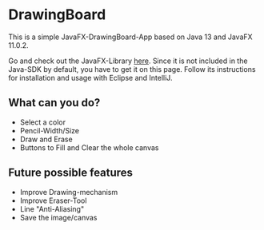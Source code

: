 # DrawingBoard
This is a simple JavaFX-DrawingBoard-App based on Java 13 and JavaFX 11.0.2.

Go and check out the JavaFX-Library [here](https://openjfx.io/, "JavaFX"). Since it is not included in the Java-SDK by default, you have to get it on this page. Follow its instructions for installation and usage with Eclipse and IntelliJ.

## What can you do?
- Select a color
- Pencil-Width/Size
- Draw and Erase
- Buttons to Fill and Clear the whole canvas

## Future possible features
- Improve Drawing-mechanism
- Improve Eraser-Tool
- Line "Anti-Aliasing"
- Save the image/canvas
